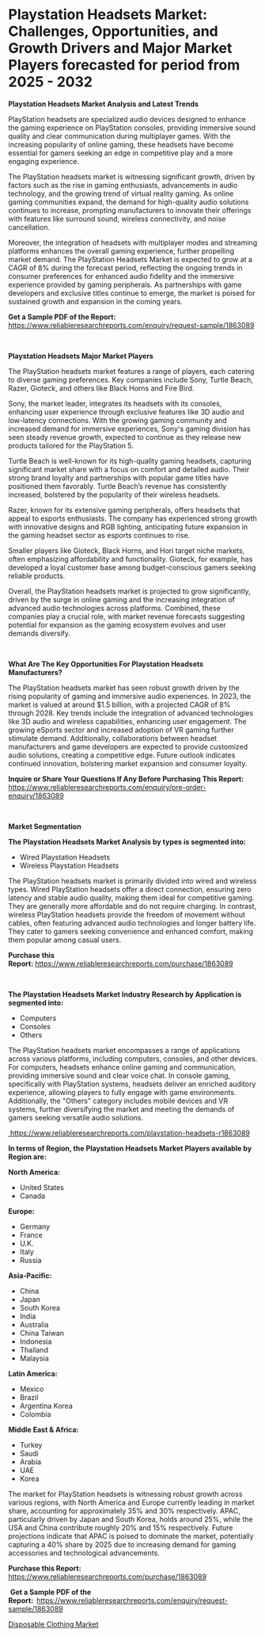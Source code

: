 <p><h1>Playstation Headsets Market: Challenges, Opportunities, and Growth Drivers and Major Market Players forecasted for period from 2025 - 2032</h1></p><p><strong>Playstation Headsets Market Analysis and Latest Trends</strong></p>
<p><p>PlayStation headsets are specialized audio devices designed to enhance the gaming experience on PlayStation consoles, providing immersive sound quality and clear communication during multiplayer games. With the increasing popularity of online gaming, these headsets have become essential for gamers seeking an edge in competitive play and a more engaging experience.</p><p>The PlayStation headsets market is witnessing significant growth, driven by factors such as the rise in gaming enthusiasts, advancements in audio technology, and the growing trend of virtual reality gaming. As online gaming communities expand, the demand for high-quality audio solutions continues to increase, prompting manufacturers to innovate their offerings with features like surround sound, wireless connectivity, and noise cancellation.</p><p>Moreover, the integration of headsets with multiplayer modes and streaming platforms enhances the overall gaming experience, further propelling market demand. The PlayStation Headsets Market is expected to grow at a CAGR of 8% during the forecast period, reflecting the ongoing trends in consumer preferences for enhanced audio fidelity and the immersive experience provided by gaming peripherals. As partnerships with game developers and exclusive titles continue to emerge, the market is poised for sustained growth and expansion in the coming years.</p></p>
<p><strong>Get a Sample PDF of the Report:&nbsp;</strong> <a href="https://www.reliableresearchreports.com/enquiry/request-sample/1863089?utm_campaign=2251&utm_medium=2&utm_source=Github&utm_content=ia&utm_term=04042025&utm_id=playstation-headsets">https://www.reliableresearchreports.com/enquiry/request-sample/1863089</a></p>
<p>&nbsp;</p>
<p><strong>Playstation Headsets Major Market Players</strong></p>
<p><p>The PlayStation headsets market features a range of players, each catering to diverse gaming preferences. Key companies include Sony, Turtle Beach, Razer, Gioteck, and others like Black Horns and Fire Bird. </p><p>Sony, the market leader, integrates its headsets with its consoles, enhancing user experience through exclusive features like 3D audio and low-latency connections. With the growing gaming community and increased demand for immersive experiences, Sony's gaming division has seen steady revenue growth, expected to continue as they release new products tailored for the PlayStation 5.</p><p>Turtle Beach is well-known for its high-quality gaming headsets, capturing significant market share with a focus on comfort and detailed audio. Their strong brand loyalty and partnerships with popular game titles have positioned them favorably. Turtle Beach’s revenue has consistently increased, bolstered by the popularity of their wireless headsets.</p><p>Razer, known for its extensive gaming peripherals, offers headsets that appeal to esports enthusiasts. The company has experienced strong growth with innovative designs and RGB lighting, anticipating future expansion in the gaming headset sector as esports continues to rise.</p><p>Smaller players like Gioteck, Black Horns, and Hori target niche markets, often emphasizing affordability and functionality. Gioteck, for example, has developed a loyal customer base among budget-conscious gamers seeking reliable products. </p><p>Overall, the PlayStation headsets market is projected to grow significantly, driven by the surge in online gaming and the increasing integration of advanced audio technologies across platforms. Combined, these companies play a crucial role, with market revenue forecasts suggesting potential for expansion as the gaming ecosystem evolves and user demands diversify.</p></p>
<p>&nbsp;</p>
<p><strong>What Are The Key Opportunities For Playstation Headsets Manufacturers?</strong></p>
<p><p>The PlayStation headsets market has seen robust growth driven by the rising popularity of gaming and immersive audio experiences. In 2023, the market is valued at around $1.5 billion, with a projected CAGR of 8% through 2028. Key trends include the integration of advanced technologies like 3D audio and wireless capabilities, enhancing user engagement. The growing eSports sector and increased adoption of VR gaming further stimulate demand. Additionally, collaborations between headset manufacturers and game developers are expected to provide customized audio solutions, creating a competitive edge. Future outlook indicates continued innovation, bolstering market expansion and consumer loyalty.</p></p>
<p><strong>Inquire or Share Your Questions If Any Before Purchasing This Report:</strong> <a href="https://www.reliableresearchreports.com/enquiry/pre-order-enquiry/1863089?utm_campaign=2251&utm_medium=2&utm_source=Github&utm_content=ia&utm_term=04042025&utm_id=playstation-headsets">https://www.reliableresearchreports.com/enquiry/pre-order-enquiry/1863089</a></p>
<p>&nbsp;</p>
<p><strong>Market Segmentation</strong></p>
<p><strong>The Playstation Headsets Market Analysis by types is segmented into:</strong></p>
<p><ul><li>Wired Playstation Headsets</li><li>Wireless Playstation Headsets</li></ul></p>
<p><p>The PlayStation headsets market is primarily divided into wired and wireless types. Wired PlayStation headsets offer a direct connection, ensuring zero latency and stable audio quality, making them ideal for competitive gaming. They are generally more affordable and do not require charging. In contrast, wireless PlayStation headsets provide the freedom of movement without cables, often featuring advanced audio technologies and longer battery life. They cater to gamers seeking convenience and enhanced comfort, making them popular among casual users.</p></p>
<p><strong>Purchase this Report:&nbsp;</strong><a href="https://www.reliableresearchreports.com/purchase/1863089?utm_campaign=2251&utm_medium=2&utm_source=Github&utm_content=ia&utm_term=04042025&utm_id=playstation-headsets">https://www.reliableresearchreports.com/purchase/1863089</a></p>
<p>&nbsp;</p>
<p><strong>The Playstation Headsets Market Industry Research by Application is segmented into:</strong></p>
<p><ul><li>Computers</li><li>Consoles</li><li>Others</li></ul></p>
<p><p>The PlayStation headsets market encompasses a range of applications across various platforms, including computers, consoles, and other devices. For computers, headsets enhance online gaming and communication, providing immersive sound and clear voice chat. In console gaming, specifically with PlayStation systems, headsets deliver an enriched auditory experience, allowing players to fully engage with game environments. Additionally, the "Others" category includes mobile devices and VR systems, further diversifying the market and meeting the demands of gamers seeking versatile audio solutions.</p></p>
<p><a href="https://www.reliableresearchreports.com/playstation-headsets-r1863089?utm_campaign=2251&utm_medium=2&utm_source=Github&utm_content=ia&utm_term=04042025&utm_id=playstation-headsets">&nbsp;https://www.reliableresearchreports.com/playstation-headsets-r1863089</a></p>
<p><strong>In terms of Region, the Playstation Headsets Market Players available by Region are:</strong></p>
<p>
    <p> <strong> North America: </strong>
        <ul>
            <li>United States</li>
            <li>Canada</li>
        </ul>
        </p> 
    <p> <strong> Europe: </strong>
        <ul>
            <li>Germany</li>
            <li>France</li>
            <li>U.K.</li>
            <li>Italy</li>
            <li>Russia</li>
        </ul>
        </p> 
    <p> <strong> Asia-Pacific: </strong>
        <ul>
            <li>China</li>
            <li>Japan</li>
            <li>South Korea</li>
            <li>India</li>
            <li>Australia</li>
            <li>China Taiwan</li>
            <li>Indonesia</li>
            <li>Thailand</li>
            <li>Malaysia</li>
        </ul>
        </p> 
    <p> <strong> Latin America: </strong>
        <ul>
            <li>Mexico</li>
            <li>Brazil</li>
            <li>Argentina Korea</li>
            <li>Colombia</li>
        </ul>
        </p> 
    <p> <strong> Middle East & Africa: </strong>
        <ul>
            <li>Turkey</li>
            <li>Saudi</li>
            <li>Arabia</li>
            <li>UAE</li>
            <li>Korea</li>
        </ul>
    </p>
    </p>
<p><p>The market for PlayStation headsets is witnessing robust growth across various regions, with North America and Europe currently leading in market share, accounting for approximately 35% and 30% respectively. APAC, particularly driven by Japan and South Korea, holds around 25%, while the USA and China contribute roughly 20% and 15% respectively. Future projections indicate that APAC is poised to dominate the market, potentially capturing a 40% share by 2025 due to increasing demand for gaming accessories and technological advancements.</p></p>
<p><strong>Purchase this Report: </strong><a href="https://www.reliableresearchreports.com/purchase/1863089?utm_campaign=2251&utm_medium=2&utm_source=Github&utm_content=ia&utm_term=04042025&utm_id=playstation-headsets">https://www.reliableresearchreports.com/purchase/1863089</a></p>
<p>&nbsp;<strong>Get a Sample PDF of the Report:&nbsp;&nbsp;</strong><a href="https://www.reliableresearchreports.com/enquiry/request-sample/1863089?utm_campaign=2251&utm_medium=2&utm_source=Github&utm_content=ia&utm_term=04042025&utm_id=playstation-headsets">https://www.reliableresearchreports.com/enquiry/request-sample/1863089</a></p>
<p><strong></strong></p>
<p><p><a href="https://github.com/SanjidaKhan901/Market-Research-Report-List-2/blob/main/disposable-clothing-market.md?utm_campaign=2251&utm_medium=2&utm_source=Github&utm_content=ia&utm_term=04042025&utm_id=playstation-headsets">Disposable Clothing Market</a></p></p>